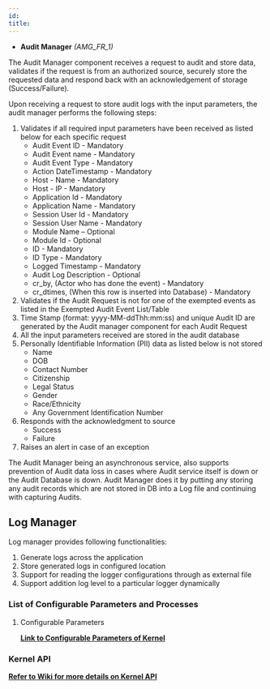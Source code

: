 ```yaml
---
id: 
title: 
---
```

* **Audit Manager** _(AMG_FR_1)_

The Audit Manager component receives a request to audit and store data, validates if the request is from an authorized source, securely store the requested data and respond back with an acknowledgement of storage (Success/Failure). 

Upon receiving a request to store audit logs with the input parameters, the audit manager performs the following steps:
1. Validates if all required input parameters have been received as listed below for each specific request
   * Audit Event ID - Mandatory
   * Audit Event name - Mandatory
   * Audit Event Type - Mandatory
   * Action DateTimestamp - Mandatory
   * Host - Name - Mandatory
   * Host - IP - Mandatory
   * Application Id - Mandatory
   * Application Name - Mandatory
   * Session User Id - Mandatory
   * Session User Name - Mandatory
   * Module Name – Optional
   * Module Id - Optional
   * ID - Mandatory
   * ID Type - Mandatory
   * Logged Timestamp - Mandatory
   * Audit Log Description - Optional
   * cr_by, (Actor who has done the event) - Mandatory
   * cr_dtimes, (When this row is inserted into Database) - Mandatory
1. Validates if the Audit Request is not for one of the exempted events as listed in the Exempted Audit Event List/Table
1. Time Stamp (format: yyyy-MM-ddThh:mm:ss) and unique Audit ID are generated by the Audit manager component for each Audit Request
1. All the input parameters received are stored in the audit database
1. Personally Identifiable Information (PII) data as listed below is not stored
   * Name
   * DOB
   * Contact Number
   * Citizenship
   * Legal Status
   * Gender
   * Race/Ethnicity
   * Any Government Identification Number
1. Responds with the acknowledgment to source
   * Success
   * Failure
1. Raises an alert in case of an exception 

The Audit Manager being an asynchronous service, also supports prevention of Audit data loss in cases where Audit service itself is down or the Audit Database is down. Audit Manager does it by putting any storing any audit records which are not stored in DB into a Log file and continuing with capturing Audits.

## Log Manager
Log manager provides following functionalities:

1. Generate logs across the application
1. Store generated logs in configured location
1. Support for reading the logger configurations through as external file
1. Support addition log level to a particular logger dynamically

### List of Configurable Parameters and Processes 

1. Configurable Parameters

   [**Link to Configurable Parameters of Kernel**](/mosip/mosip-config/tree/master/config-templates/kernel-env.properties)

### Kernel API 
[**Refer to Wiki for more details on Kernel API**](Kernel-APIs.md)

